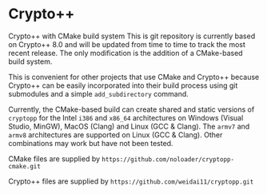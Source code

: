 # Crypto++

Crypto++ with CMake build system
This is git repository is currently based on Crypto++ 8.0 and will be
updated from time to time to track the most recent release. The only
modification is the addition of a CMake-based build system.

This is convenient for other projects that use CMake and Crypto++ because Crypto++ can be
easily incorporated into their build process using git submodules and a simple
`add_subdirectory` command.

Currently, the CMake-based build can create shared and static versions of
`cryptopp` for the Intel `i386` and
`x86_64` architectures on Windows (Visual Studio, MinGW), MacOS (Clang) and
Linux (GCC & Clang). The `armv7` and `armv8` architectures are supported on
Linux (GCC & Clang). Other combinations may work but have not been tested.

CMake files are supplied by `https://github.com/noloader/cryptopp-cmake.git`

Crypto++ files are supplied by `https://github.com/weidai11/cryptopp.git`
